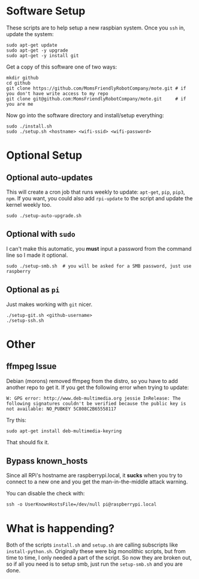# Software Setup

These scripts are to help setup a new raspbian system. Once you `ssh` in, update the system:

    sudo apt-get update
    sudo apt-get -y upgrade
    sudo apt-get -y install git

Get a copy of this software one of two ways:

    mkdir github
    cd github
    git clone https://github.com/MomsFriendlyRobotCompany/mote.git # if you don't have write access to my repo
    git clone git@github.com:MomsFriendlyRobotCompany/mote.git     # if you are me

Now go into the software directory and install/setup everything:

    sudo ./install.sh
    sudo ./setup.sh <hostname> <wifi-ssid> <wifi-password>

# Optional Setup

## Optional auto-updates

This will create a cron job that runs weekly to update: `apt-get`, `pip`, `pip3`,
`npm`. If you want, you could also add `rpi-update` to the script and update
the kernel weekly too.

	sudo ./setup-auto-upgrade.sh

## Optional with `sudo`

I can't make this automatic, you **must** input a password from the command line
so I made it optional.

    sudo ./setup-smb.sh  # you will be asked for a SMB password, just use raspberry

## Optional as `pi`

Just makes working with `git` nicer.

    ./setup-git.sh <github-username>
    ./setup-ssh.sh

# Other

## ffmpeg Issue

Debian (morons) removed ffmpeg from the distro, so you have to add another repo
to get it. If you get the following error when trying to update:

    W: GPG error: http://www.deb-multimedia.org jessie InRelease: The following signatures couldn't be verified because the public key is not available: NO_PUBKEY 5C808C2B65558117

Try this:

    sudo apt-get install deb-multimedia-keyring

That should fix it.

## Bypass known_hosts

Since all RPi's hostname are raspberrypi.local, it **sucks** when you try to connect
to a new one and you get the man-in-the-middle attack warning.

You can disable the check with:

    ssh -o UserKnownHostsFile=/dev/null pi@raspberrypi.local

# What is happending?

Both of the scripts `install.sh` and `setup.sh` are calling subscripts like
`install-python.sh`. Originally these were big monolithic scripts, but from time
to time, I only needed a part of the script. So now they are broken out, so if
all you need is to setup smb, just run the `setup-smb.sh` and you are done.
